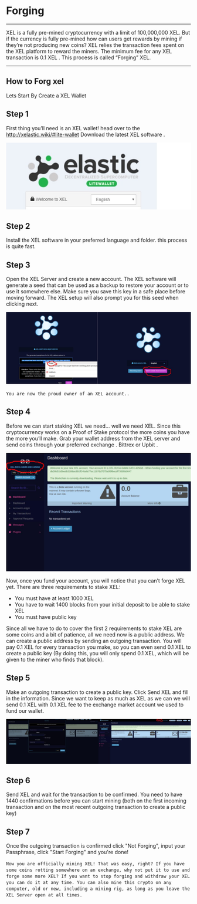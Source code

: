 <!-- TITLE: Forging -->
<!-- SUBTITLE: A quick summary of Forging -->

# Forging
-----

XEL is a fully pre-mined cryptocurrency with a limit of 100,000,000 XEL. But if the currency is fully pre-mined how can users get rewards by mining if they’re not producing new coins?
XEL relies the transaction fees spent on the XEL platform to reward the miners. The minimum fee for any XEL transaction is 0.1 XEL . This process is called “Forging” XEL. 

-----

How to Forg xel
-----
Lets Start By Create a XEL  Wallet

Step 1
-----
First thing you’ll need is an XEL wallet! head over to the  http://xelastic.wiki/#lite-wallet Download the latest XEL software .


![Xel Wallet App](/uploads/wallet/xel-wallet-app.jpg "Xel Wallet App")


Step 2
-----
Install the XEL software in your preferred language and folder. this process is quite fast. 

Step 3
-----
 Open the XEL Server and create a new account. The XEL software will generate a seed that can be used as a backup to restore your account or to use it somewhere else. Make sure you save this key in a safe place before moving forward. The XEL setup will also prompt you for this seed when clicking next.
 
 ![Passphrase](/uploads/wallet/passphrase.jpg "Passphrase")

`You are now the proud owner of an XEL account..`

Step 4
-----
Before we can start staking XEL we need… well we need XEL. Since this cryptocurrency works on a Proof of Stake protocol the more coins you have the more you’ll make. Grab your wallet address from the XEL server and send coins through your preferred exchange . Bittrex or Upbit .

![Address](/uploads/wallet/address.jpg "Address")

Now, once you fund your account, you will notice that you can’t forge XEL yet. There are three requirements to stake XEL:

* You must have at least 1000 XEL
* You have to wait 1400 blocks from your initial deposit to be able to stake XEL
* You must have public key

Since all we have to do to cover the first 2 requirements to stake XEL are some coins and a bit of patience, all we need now is a public address. We can create a public address by sending an outgoing transaction. You will pay 0.1  XEL for every transaction you make, so you can even send 0.1 XEL to create a public key (By doing this, you will only spend 0.1 XEL, which will be given to the miner who finds that block).

Step 5
-----
 Make an outgoing transaction to create a public key. Click Send XEL and fill in the information. Since we want to keep as much as XEL as we can we will send 0.1 XEL with 0.1 XEL fee to the exchange market account we used to fund our wallet.
 
 
![Sendxel](/uploads/wallet/sendxel.jpg "Sendxel")

Step 6
-----
Send XEL and wait for the transaction to be confirmed. You need to have 1440 confirmations before you can start mining (both on the first incoming transaction and on the most recent outgoing transaction to create a public key)

Step 7
-----
Once the outgoing transaction is confirmed click "Not Forging", input  your Passphrase, click "Start Forging" and you're done!
 
 
 `Now you are officially mining XEL! That was easy, right? If you have some coins rotting somewhere on an exchange, why not put it to use and forge some more XEL? If you want to stop forging and withdraw your XEL you can do it at any time. You can also mine this crypto on any computer, old or new, including a mining rig, as long as you leave the XEL Server open at all times.`

